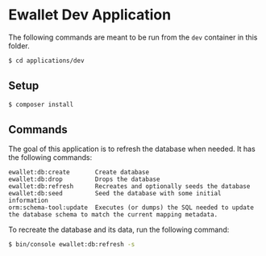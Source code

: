 # Ewallet Dev Application

The following commands are meant to be run from the `dev` container in this
folder.

```bash
$ cd applications/dev
```

## Setup

```bash
$ composer install
```

## Commands

The goal of this application is to refresh the database when needed. It has the
following commands:

```
ewallet:db:create       Create database
ewallet:db:drop         Drops the database
ewallet:db:refresh      Recreates and optionally seeds the database
ewallet:db:seed         Seed the database with some initial information
orm:schema-tool:update  Executes (or dumps) the SQL needed to update the database schema to match the current mapping metadata.
```

To recreate the database and its data, run the following command:

```bash
$ bin/console ewallet:db:refresh -s
```
